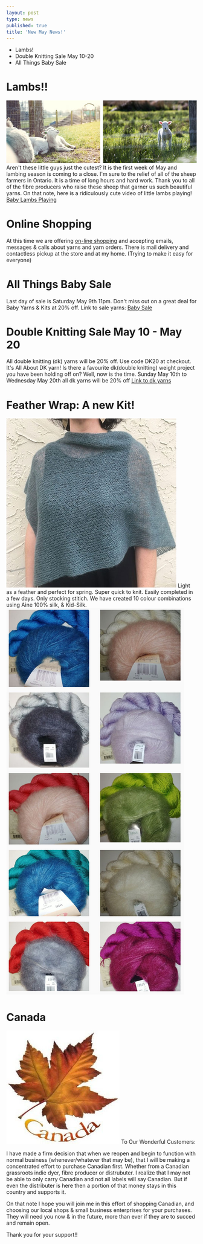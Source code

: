 ```yaml
---
layout: post
type: news
published: true
title: 'New May News!'
---
```

- Lambs!
- Double Knitting Sale May 10-20
- All Things Baby Sale

<h1>Lambs!!</h1>
<img src="/img/maynewssheep.jpg" />
Aren't these little guys just the cutest?
It is the first week of May and lambing season is coming to a close. I'm sure to the relief of all of the sheep farmers in Ontario. It is a time of long hours and hard work. Thank you to all of the fibre producers who raise these sheep that garner us such beautiful yarns. On that note, here is a ridiculously cute video of little lambs playing!
<a href="https://woolandsilkco.us11.list-manage.com/track/click?u=b948a6c6bf914edca957eadf1&id=42b0bb66a6&e=5dbcc3b01d">Baby Lambs Playing</a>

<h1>Online Shopping</h1>
At this time we are offering <a href="https://woolandsilkco.us11.list-manage.com/track/click?u=b948a6c6bf914edca957eadf1&id=f86e8a3a7e&e=5dbcc3b01d">on-line shopping</a> and accepting emails, messages & calls about yarns and yarn orders. There is mail delivery and contactless pickup at the store and at my home. (Trying to make it easy for everyone) 

<h1>All Things Baby Sale</h1>
Last day of sale is Saturday May 9th 11pm. 
Don't miss out on a great deal for Baby
Yarns & Kits at 20% off. 
Link to sale yarns:  <a href="https://woolandsilkco.us11.list-manage.com/track/click?u=b948a6c6bf914edca957eadf1&id=6a7fb5104a&e=5dbcc3b01d">Baby Sale</a>

<h1>Double Knitting Sale May 10 - May 20</h1>
All double knitting (dk) yarns will be 20% off. Use code DK20 at checkout.
It's All About DK yarn!
Is there a favourite dk(double knitting) weight project you have been holding off on?  Well, now is the time.
Sunday May 10th to Wednesday May 20th all dk yarns will be 20% off
<a href="https://woolandsilkco.us11.list-manage.com/track/click?u=b948a6c6bf914edca957eadf1&id=b650ee202e&e=5dbcc3b01d">Link to dk yarns</a>

<h1>Feather Wrap: A new Kit!</h1>
<img src="/img/maynewsshawl.jpg" />
Light as a feather and perfect for spring. Super quick to knit. Easily completed in a few days. Only stocking stitich. We have created 10 colour combinations using Aine 100% silk, & Kid-Silk.   
<img src="/img/maynewswool.jpg" />

<h1>Canada</h1>
<img src="/img/maynewscanada.jpg" />
To Our Wonderful Customers:

I have made a firm decision that when we reopen and begin to function with normal business (whenever/whatever that may be), that I will be making a concentrated effort to purchase Canadian first. Whether from a Canadian grassroots indie dyer, fibre producer or distrubuter. I realize that I may not be able to only carry Canadian and not all labels will say Canadian. But if even the distributer is here then a portion of that money stays in this country and supports it.
 
On that note I hope you will join me in this effort of shopping Canadian, and choosing our local shops & small business enterprises for your purchases. They will need you now & in the future, more than ever if they are to succed and remain open.

Thank you for your support!! 
